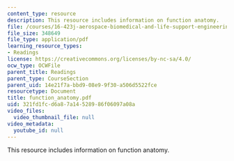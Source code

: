 ```yaml
---
content_type: resource
description: This resource includes information on function anatomy.
file: /courses/16-423j-aerospace-biomedical-and-life-support-engineering-spring-2006/321fd1fcd6a87a14528986f06097a08a_function_anatomy.pdf
file_size: 348649
file_type: application/pdf
learning_resource_types:
- Readings
license: https://creativecommons.org/licenses/by-nc-sa/4.0/
ocw_type: OCWFile
parent_title: Readings
parent_type: CourseSection
parent_uid: 14e21f7a-bbd9-08e9-9f30-a506d5522fce
resourcetype: Document
title: function_anatomy.pdf
uid: 321fd1fc-d6a8-7a14-5289-86f06097a08a
video_files:
  video_thumbnail_file: null
video_metadata:
  youtube_id: null
---
```

This resource includes information on function anatomy.